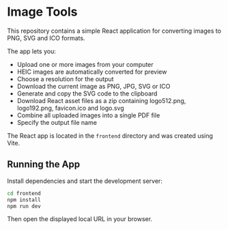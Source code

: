 # Image Tools

This repository contains a simple React application for converting images to PNG, SVG and ICO formats.

The app lets you:

- Upload one or more images from your computer
- HEIC images are automatically converted for preview
- Choose a resolution for the output
- Download the current image as PNG, JPG, SVG or ICO
- Generate and copy the SVG code to the clipboard
- Download React asset files as a zip containing logo512.png, logo192.png, favicon.ico and logo.svg
- Combine all uploaded images into a single PDF file
- Specify the output file name

The React app is located in the `frontend` directory and was created using Vite.

## Running the App

Install dependencies and start the development server:

```bash
cd frontend
npm install
npm run dev
```

Then open the displayed local URL in your browser.
